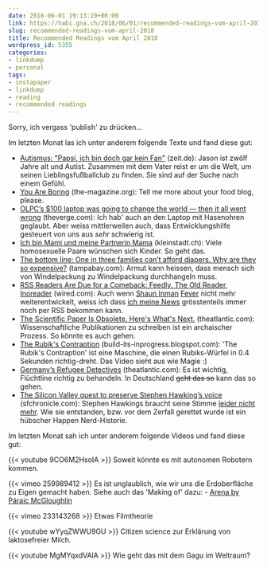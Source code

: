 ```yaml
---
date: 2018-06-01 19:13:19+00:00
link: https://habi.gna.ch/2018/06/01/recommended-readings-vom-april-2018/
slug: recommended-readings-vom-april-2018
title: Recommended Readings vom April 2018
wordpress_id: 5355
categories:
- linkdump
- personal
tags:
- instapaper
- linkdump
- reading
- recommended readings
---
```


Sorry, ich vergass 'publish' zu drücken...

Im letzten Monat las ich unter anderem folgende Texte und fand diese gut:

* [Autismus: "Papsi, ich bin doch gar kein Fan"](https://www.zeit.de/sport/2018-04/autismus-kinder-entwicklung-fussball-reise/komplettansicht) (zeit.de): Jason ist zwölf Jahre alt und Autist. Zusammen mit dem Vater reist er um die Welt, um seinen Lieblingsfußballclub zu finden. Sie sind auf der Suche nach einem Gefühl. 
* [You Are Boring](http://the-magazine.org/4/you-are-boring) (the-magazine.org): Tell me more about your food blog, please. 
* [OLPC’s $100 laptop was going to change the world — then it all went wrong](https://www.theverge.com/2018/4/16/17233946/olpcs-100-laptop-education-where-is-it-now) (theverge.com): Ich hab' auch an den Laptop mit Hasenohren geglaubt. Aber weiss mittlerweilen auch, dass Entwicklungshilfe gesteuert von uns aus _sehr_ schwierig ist.
* [Ich bin Mami und meine Partnerin Mama](https://kleinstadt.ch/ich-bin-mami-und-meine-partnerin-mama/) (kleinstadt.ch): Viele homosexuelle Paare wünschen sich Kinder. So geht das.
* [The bottom line: One in three families can’t afford diapers. Why are they so expensive?](http://www.tampabay.com/projects/2018/features/baby-diaper-cost/) (tampabay.com): Armut kann heissen, dass mensch sich von Windelpackung zu Windelpackung durchhangeln muss.
* [RSS Readers Are Due for a Comeback: Feedly, The Old Reader, Inoreader](https://www.wired.com/story/rss-readers-feedly-inoreader-old-reader/) (wired.com): Auch wenn [Shaun Inman](https://shauninman.com/archive/2016/12/24/goodbye_mint_goodbye_fever) [Fever](https://feedafever.com/) nicht mehr weiterentwickelt, weiss ich dass [ich meine News](http://rss.davidhaberthuer.ch/) grösstenteils immer noch per RSS bekommen kann.
* [The Scientific Paper Is Obsolete. Here's What's Next.](https://www.theatlantic.com/science/archive/2018/04/the-scientific-paper-is-obsolete/556676/) (theatlantic.com): Wissenschaftliche Publikationen zu schreiben ist ein archaischer Prozess. So könnte es auch gehen.
* [The Rubik's Contraption](http://build-its-inprogress.blogspot.com/2018/03/the-rubiks-contraption.html) (build-its-inprogress.blogspot.com): 'The Rubik's Contraption' ist eine Maschine, die einen Rubiks-Würfel in 0.4 Sekunden richtig-dreht. Das Video sieht aus wie Magie :)
* [Germany’s Refugee Detectives](https://www.theatlantic.com/magazine/archive/2018/04/the-refugee-detectives/554090/) (theatlantic.com): Es ist wichtig, Flüchtline richtig zu behandeln. In Deutschland <del>geht das so</del> kann das so gehen.
* [The Silicon Valley quest to preserve Stephen Hawking’s voice](https://www.sfchronicle.com/bayarea/article/The-Silicon-Valley-quest-to-preserve-Stephen-12759775.php) (sfchronicle.com): Stephen Hawkings braucht seine Stimme [leider nicht mehr](https://twitter.com/thetweetofgod/status/973782276583587844). Wie sie entstanden, bzw. vor dem Zerfall gerettet wurde ist ein hübscher Happen Nerd-Historie.

Im letzten Monat sah ich unter anderem folgende Videos und fand diese gut:

{{< youtube 9CO6M2HsoIA >}}
Soweit könnte es mit autonomen Robotern kommen.

{{< vimeo 259989412 >}}
Es ist unglaublich, wie wir uns die Erdoberfläche zu Eigen gemacht haben. Siehe auch das 'Making of' dazu: - [Arena by Páraic McGloughlin](http://directorsnotes.com/2018/04/04/paraic-mcgloughlin-arena/)

{{< vimeo 233143268 >}}
Etwas Filmtheorie

{{< youtube wYyqZWWU9GU >}}
Citizen science zur Erklärung von laktosefreier Milch.

{{< youtube MgMYqxdVAlA >}}
Wie geht das mit dem Gagu im Weltraum?

